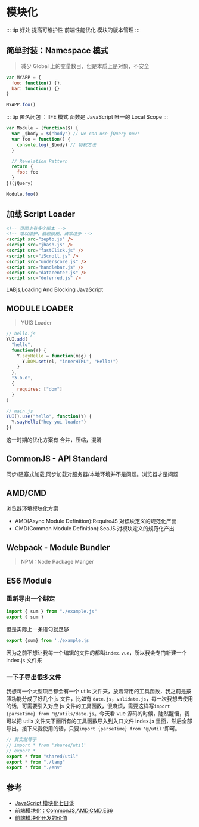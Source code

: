 # 模块化

::: tip 好处
提高可维护性
前端性能优化
模块的版本管理
:::

## 简单封装：Namespace 模式

> 减少 Global 上的变量数目，但是本质上是对象，不安全

```js
var MYAPP = {
  foo: function() {},
  bar: function() {}
}

MYAPP.foo()
```

::: tip 匿名闭包 ：IIFE 模式
函数是 JavaScript 唯一的 Local Scope
:::

```js
var Module = (function($) {
  var _$body = $("body") // we can use jQuery now!
  var foo = function() {
    console.log(_$body) // 特权方法
  }

  // Revelation Pattern
  return {
    foo: foo
  }
})(jQuery)

Module.foo()
```

## 加载 Script Loader

```html
<!-- 页面上有多个脚本 -->
<!-- 难以维护，依赖模糊，请求过多 -->
<script src="zepto.js" />
<script src="jhash.js" />
<script src="fastClick.js" />
<script src="iScroll.js" />
<script src="underscore.js" />
<script src="handlebar.js" />
<script src="datacenter.js" />
<script src="deferred.js" />
```

[LABjs](https://github.com/getify/LABjs),Loading And Blocking JavaScript

## MODULE LOADER

> YUI3 Loader

```js
// hello.js
YUI.add(
  "hello",
  function(Y) {
    Y.sayHello = function(msg) {
      Y.DOM.set(el, "innerHTML", "Hello!")
    }
  },
  "3.0.0",
  {
    requires: ["dom"]
  }
)

// main.js
YUI().use("hello", function(Y) {
  Y.sayHello("hey yui loader")
})
```

这一时期的优化方案有 合并，压缩，混淆

## CommonJS - API Standard

同步/阻塞式加载,同步加载对服务器/本地环境并不是问题。浏览器才是问题

## AMD/CMD

浏览器环境模块化方案

- AMD(Async Module Definition):RequireJS 对模块定义的规范化产出
- CMD(Common Module Definition):SeaJS 对模块定义的规范化产出

## Webpack - Module Bundler

> NPM : Node Package Manger

## ES6 Module

### 重新导出一个绑定

```js
import { sum } from "./example.js"
export { sum }
```

但是实际上一条语句就足够

```js
export {sum} from './example.js
```

因为之前不想让我每一个编辑的文件的都叫`index.vue`，所以我会专门新建一个 index.js 文件来

### 一下子导出很多文件

我想每一个大型项目都会有一个 utils 文件夹，放着常用的工具函数，我之前是按照功能分成了好几个 js 文件，比如有 `date.js`，`validate.js`，每一次我想去使用的话，可需要引入对应 js 文件的工具函数，很麻烦，需要这样写`import {parseTime} from '@/utils/date.js`。今天看 vue 源码的时候，陡然醒悟，我可以把 utils 文件夹下面所有的工具函数导入到入口文件 index.js 里面，然后全部导出。接下来我使用的话，只要`import {parseTime} from '@/util'`即可。

```js
// 其实就等于
// import * from 'shared/util'
// export *
export * from "shared/util"
export * from "./lang"
export * from "./env"
```

## 参考

- [JavaScript 模块化七日谈](http://huangxuan.me/js-module-7day/#/)
- [前端模块化：CommonJS,AMD,CMD,ES6](https://juejin.im/post/5aaa37c8f265da23945f365c)
- [前端模块化开发的价值](https://github.com/seajs/seajs/issues/547)

